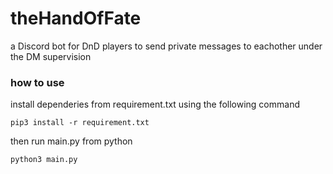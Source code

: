 # theHandOfFate
a Discord bot for DnD players to send private messages to eachother under the DM supervision

### how to use
install dependeries from requirement.txt using the following command 

```pip3 install -r requirement.txt```

then run main.py from python

```python3 main.py```
